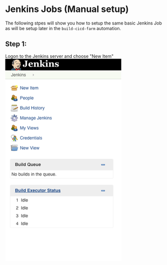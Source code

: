 # Jenkins Jobs (Manual setup)
The following stpes will show you how to setup the same basic Jenkins Job as will be setup later in the `build-cicd-farm` automation.

## Step 1:
Logon to the Jenkins server and choose "New Item"
![Image description](https://github.com/scalr-tutorials/ci-cd-training/blob/master/Jenkins-manual-setup/images/newitem.png)
